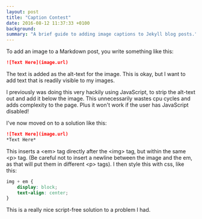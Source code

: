 ```yaml
---
layout: post
title: "Caption Contest"
date: 2016-08-12 11:37:33 +0100
background: 
summary: "A brief guide to adding image captions to Jekyll blog posts."
---
```

To add an image to a Markdown post, you write something like this: 

```markdown
![Text Here](image.url)
```

The text is added as the alt-text for the image.
This is okay, but I want to add text that is readily visible to my images.

I previously was doing this very hackily using JavaScript,
to strip the alt-text out and add it below the image.
This unnecessarily wastes cpu cycles and adds complexity to the page.
Plus it won't work if the user has JavaScript disabled!

I've now moved on to a solution like this: 

```markdown
![Text Here](image.url)
*Text Here*
```

This inserts a &lt;em&gt; tag directly after the &lt;img&gt; tag,
but within the same &lt;p&gt; tag. 
(Be careful not to insert a newline between the image and the em,
as that will put them in different &lt;p&gt; tags).
I then style this with css, like this: 

```css
img + em {
	display: block;
	text-align: center;
}
```

This is a really nice script-free solution to a problem I had.
